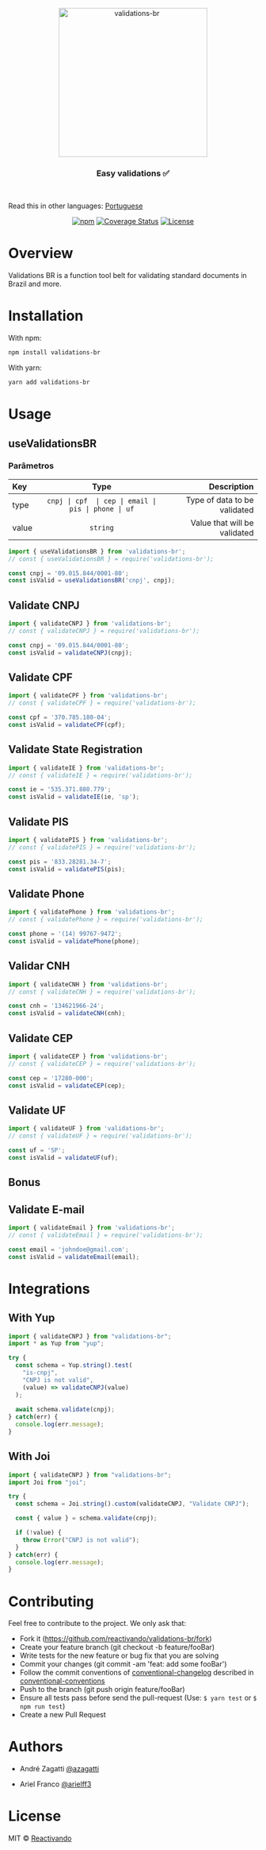 <p align="center">
 <img width="300" src="https://res.cloudinary.com/zagatti/image/upload/v1597454271/validations-br/logo_w11ekb.png" alt="validations-br">
</p>


<h3 align="center">
  Easy validations ✅
</h3>

<br />

Read this in other languages: [Portuguese](https://github.com/reactivando/validations-br/blob/main/README.md)

<div align="center">

[![npm](https://img.shields.io/npm/v/validations-br.svg?color=%23007ec6&style=plastic)](https://www.npmjs.com/package/validations-br)<space><space>
[![Coverage Status](https://img.shields.io/coveralls/github/reactivando/validations-br?color=007ec6&style=plastic)](https://coveralls.io/github/reactivando/validations-br?branch=main)
[![License](https://img.shields.io/github/license/reactivando/validations-br?color=007ec6&style=plastic)](https://github.com/reactivando/validations-br/blob/main/LICENSE)

</div>

# Overview

Validations BR is a function tool belt for validating standard documents in Brazil and more.

# Installation

With npm:
```bash
npm install validations-br
``` 
With yarn:
```bash
yarn add validations-br
```

# Usage

## useValidationsBR

### Parâmetros

| Key   |                         Type                         |                  Description |
| :---- | :--------------------------------------------------: | ---------------------------: |
| type  | `cnpj \| cpf  \| cep \| email \| pis \| phone \| uf` | Type of data to be validated |
| value |                       `string`                       | Value that will be validated |

```js
import { useValidationsBR } from 'validations-br';
// const { useValidationsBR } = require('validations-br');

const cnpj = '09.015.844/0001-80';
const isValid = useValidationsBR('cnpj', cnpj);
```

## Validate CNPJ

```js
import { validateCNPJ } from 'validations-br';
// const { validateCNPJ } = require('validations-br');

const cnpj = '09.015.844/0001-80';
const isValid = validateCNPJ(cnpj);
```

## Validate CPF

```js
import { validateCPF } from 'validations-br';
// const { validateCPF } = require('validations-br');

const cpf = '370.785.180-04';
const isValid = validateCPF(cpf);
```

## Validate State Registration

```js
import { validateIE } from 'validations-br';
// const { validateIE } = require('validations-br');

const ie = '535.371.880.779';
const isValid = validateIE(ie, 'sp');
```

## Validate PIS

```js
import { validatePIS } from 'validations-br';
// const { validatePIS } = require('validations-br');

const pis = '833.28281.34-7';
const isValid = validatePIS(pis);
```

## Validate Phone

```js
import { validatePhone } from 'validations-br';
// const { validatePhone } = require('validations-br');

const phone = '(14) 99767-9472';
const isValid = validatePhone(phone);
```

## Validar CNH

```js
import { validateCNH } from 'validations-br';
// const { validateCNH } = require('validations-br');

const cnh = '134621966-24';
const isValid = validateCNH(cnh);
```

## Validate CEP

```js
import { validateCEP } from 'validations-br';
// const { validateCEP } = require('validations-br');

const cep = '17280-000';
const isValid = validateCEP(cep);
```

## Validate UF

```js
import { validateUF } from 'validations-br';
// const { validateUF } = require('validations-br');

const uf = 'SP';
const isValid = validateUF(uf);
```

## Bonus

## Validate E-mail

```js
import { validateEmail } from 'validations-br';
// const { validateEmail } = require('validations-br');

const email = 'johndoe@gmail.com';
const isValid = validateEmail(email);
```

# Integrations

## With Yup

```js
import { validateCNPJ } from "validations-br";
import * as Yup from "yup";

try {
  const schema = Yup.string().test(
    "is-cnpj",
    "CNPJ is not valid",
    (value) => validateCNPJ(value)
  );
  
  await schema.validate(cnpj);
} catch(err) {
  console.log(err.message);
}
```

## With Joi

```js
import { validateCNPJ } from "validations-br";
import Joi from "joi";

try {
  const schema = Joi.string().custom(validateCNPJ, "Validate CNPJ");

  const { value } = schema.validate(cnpj);

  if (!value) {
    throw Error("CNPJ is not valid");
  }
} catch(err) {
  console.log(err.message);
}
```

# Contributing

Feel free to contribute to the project. We only ask that:

 - Fork it (https://github.com/reactivando/validations-br/fork)
 - Create your feature branch (git checkout -b feature/fooBar)
 - Write tests for the new feature or bug fix that you are solving
 - Commit your changes (git commit -am 'feat: add some fooBar')
 - Follow the commit conventions of [conventional-changelog](https://github.com/ajoslin/conventional-changelog) described in 
[conventional-conventions](https://github.com/ajoslin/conventional-changelog/blob/main/conventions/angular.md)
 - Push to the branch (git push origin feature/fooBar)
 - Ensure all tests pass before send the pull-request (Use: `$ yarn test` or `$ npm run test`)
 - Create a new Pull Request

# Authors

- André Zagatti [@azagatti](https://linkedin.com/in/andre-zagatti/)

- Ariel Franco [@arielff3](https://www.linkedin.com/in/ariel-franco-ferreira-37b42b17a/)

# License
MIT © [Reactivando](https://github.com/reactivando)
